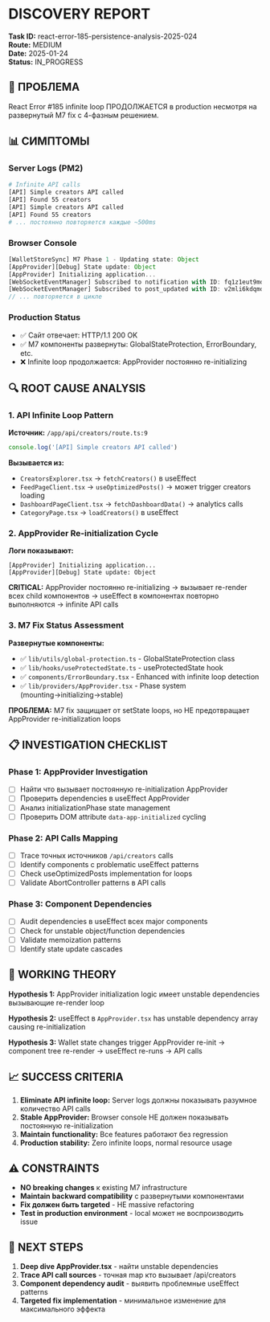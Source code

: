 # DISCOVERY REPORT
**Task ID:** react-error-185-persistence-analysis-2025-024  
**Route:** MEDIUM  
**Date:** 2025-01-24  
**Status:** IN_PROGRESS  

## 🚨 ПРОБЛЕМА

React Error #185 infinite loop ПРОДОЛЖАЕТСЯ в production несмотря на развернутый M7 fix с 4-фазным решением.

## 📊 СИМПТОМЫ

### Server Logs (PM2)
```bash
# Infinite API calls
[API] Simple creators API called
[API] Found 55 creators
[API] Simple creators API called  
[API] Found 55 creators
# ... постоянно повторяется каждые ~500ms
```

### Browser Console
```javascript
[WalletStoreSync] M7 Phase 1 - Updating state: Object
[AppProvider][Debug] State update: Object
[AppProvider] Initializing application...
[WebSocketEventManager] Subscribed to notification with ID: fq1z1eut9mdhdazdc
[WebSocketEventManager] Subscribed to post_updated with ID: v2mli6kdqmdhdazdc
// ... повторяется в цикле
```

### Production Status
- ✅ Сайт отвечает: HTTP/1.1 200 OK
- ✅ M7 компоненты развернуты: GlobalStateProtection, ErrorBoundary, etc.
- ❌ Infinite loop продолжается: AppProvider постоянно re-initializing

## 🔍 ROOT CAUSE ANALYSIS

### 1. API Infinite Loop Pattern
**Источник:** `/app/api/creators/route.ts:9`
```typescript
console.log('[API] Simple creators API called')
```

**Вызывается из:**
- `CreatorsExplorer.tsx` → `fetchCreators()` в useEffect  
- `FeedPageClient.tsx` → `useOptimizedPosts()` → может trigger creators loading
- `DashboardPageClient.tsx` → `fetchDashboardData()` → analytics calls
- `CategoryPage.tsx` → `loadCreators()` в useEffect

### 2. AppProvider Re-initialization Cycle
**Логи показывают:**
```
[AppProvider] Initializing application...
[AppProvider][Debug] State update: Object
```

**CRITICAL:** AppProvider постоянно re-initializing → вызывает re-render всех child компонентов → useEffect в компонентах повторно выполняются → infinite API calls

### 3. M7 Fix Status Assessment
**Развернутые компоненты:**
- ✅ `lib/utils/global-protection.ts` - GlobalStateProtection class
- ✅ `lib/hooks/useProtectedState.ts` - useProtectedState hook  
- ✅ `components/ErrorBoundary.tsx` - Enhanced with infinite loop detection
- ✅ `lib/providers/AppProvider.tsx` - Phase system (mounting→initializing→stable)

**ПРОБЛЕМА:** M7 fix защищает от setState loops, но НЕ предотвращает AppProvider re-initialization loops

## 📋 INVESTIGATION CHECKLIST

### Phase 1: AppProvider Investigation
- [ ] Найти что вызывает постоянную re-initialization AppProvider
- [ ] Проверить dependencies в useEffect AppProvider
- [ ] Анализ initializationPhase state management
- [ ] Проверить DOM attribute `data-app-initialized` cycling

### Phase 2: API Calls Mapping  
- [ ] Trace точных источников `/api/creators` calls
- [ ] Identify components с problematic useEffect patterns
- [ ] Check useOptimizedPosts implementation for loops
- [ ] Validate AbortController patterns в API calls

### Phase 3: Component Dependencies
- [ ] Audit dependencies в useEffect всех major components
- [ ] Check for unstable object/function dependencies
- [ ] Validate memoization patterns
- [ ] Identify state update cascades

## 🎯 WORKING THEORY

**Hypothesis 1:** AppProvider initialization logic имеет unstable dependencies вызывающие re-render loop

**Hypothesis 2:** useEffect в `AppProvider.tsx` has unstable dependency array causing re-initialization

**Hypothesis 3:** Wallet state changes trigger AppProvider re-init → component tree re-render → useEffect re-runs → API calls

## 📈 SUCCESS CRITERIA

1. **Eliminate API infinite loop:** Server logs должны показывать разумное количество API calls
2. **Stable AppProvider:** Browser console НЕ должен показывать постоянную re-initialization  
3. **Maintain functionality:** Все features работают без regression
4. **Production stability:** Zero infinite loops, normal resource usage

## ⚠️ CONSTRAINTS

- **NO breaking changes** к existing M7 infrastructure
- **Maintain backward compatibility** с развернутыми компонентами
- **Fix должен быть targeted** - НЕ massive refactoring
- **Test in production environment** - local может не воспроизводить issue

## 🚀 NEXT STEPS

1. **Deep dive AppProvider.tsx** - найти unstable dependencies  
2. **Trace API call sources** - точная map кто вызывает /api/creators
3. **Component dependency audit** - выявить проблемные useEffect patterns
4. **Targeted fix implementation** - минимальное изменение для максимального эффекта 
